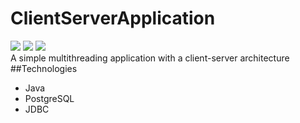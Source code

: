 # ClientServerApplication
![](https://img.shields.io/badge/Code-Java-informational?style=flat&logo=Java&logoColor=white&color=4AB197)
![](https://img.shields.io/badge/Code-PostgreSQL-informational?style=flat&logo=PostgreSQL&logoColor=white&color=4AB197)
![](https://img.shields.io/badge/Code-JDBC-informational?style=flat&logo=JDBC&logoColor=white&color=4AB197)
<br>
A simple multithreading application with a client-server architecture 
##Technologies
- Java
- PostgreSQL
- JDBC

